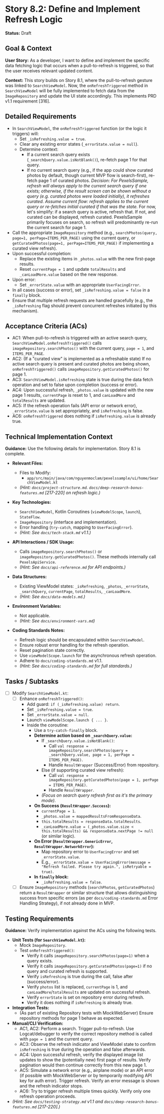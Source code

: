 
# Story 8.2: Define and Implement Refresh Logic

**Status:** Draft

## Goal & Context

**User Story:** As a developer, I want to define and implement the specific data fetching logic that occurs when a pull-to-refresh is triggered, so that the user receives relevant updated content.

**Context:** This story builds on Story 8.1, where the pull-to-refresh gesture was linked to `SearchViewModel`. Now, the `onRefreshTriggered` method in `SearchViewModel` will be fully implemented to fetch data from the `ImageRepository` and update the UI state accordingly. This implements PRD v1.1 requirement [316].

## Detailed Requirements

* In `SearchViewModel`, the `onRefreshTriggered` function (or the logic it triggers) will:
    * Set `_isRefreshing.value = true`.
    * Clear any existing error states (`_errorState.value = null`).
    * Determine context:
        * If a current search query exists (`_searchQuery.value.isNotBlank()`), re-fetch page 1 for that query.
        * If no current search query (e.g., if the app could show curated photos by default, though current MVP flow is search-first), re-fetch page 1 of curated photos. *Decision: For PexelsSample, refresh will always apply to the current search query if one exists; otherwise, if the result screen can be shown without a query (e.g. curated photos were loaded initially), it refreshes curated. Assume current flow: refresh applies to the current query or re-fetches initial curated if that was the state.* For now, let's simplify: if a search query is active, refresh that. If not, and curated can be displayed, refresh curated. PexelsSample primarily focuses on search, so refresh will predominantly re-run the current search for page 1.
* Call the appropriate `ImageRepository` method (e.g., `searchPhotos(query, page=1, perPage=ITEMS_PER_PAGE)` using the current query, or `getCuratedPhotos(page=1, perPage=ITEMS_PER_PAGE)` if implementing a curated view refresh).
* Upon successful completion:
    * Replace the existing items in `_photos.value` with the new first-page results.
    * Reset `currentPage = 1` and update `totalResults` and `_canLoadMore.value` based on the new response.
* Upon error:
    * Set `_errorState.value` with an appropriate `UserFacingError`.
* In all cases (success or error), set `_isRefreshing.value = false` in a `finally` block.
* Ensure that multiple refresh requests are handled gracefully (e.g., the `_isRefreshing` flag should prevent concurrent refreshes initiated by this mechanism).

## Acceptance Criteria (ACs)

* AC1: When pull-to-refresh is triggered with an active search query, `SearchViewModel.onRefreshTriggered()` calls `imageRepository.searchPhotos()` with the current query, `page = 1`, and `ITEMS_PER_PAGE`.
* AC2: (If a "curated view" is implemented as a refreshable state) If no active search query is present and curated photos are being shown, `onRefreshTriggered()` calls `imageRepository.getCuratedPhotos()` for page 1.
* AC3: `SearchViewModel.isRefreshing` state is true during the data fetch operation and set to false upon completion (success or error).
* AC4: Upon successful refresh, `_photos.value` is updated with the new page 1 results, `currentPage` is reset to 1, and `canLoadMore` and `totalResults` are updated.
* AC5: If the refresh operation fails (API error or network error), `_errorState.value` is set appropriately, and `isRefreshing` is false.
* AC6: `onRefreshTriggered` does nothing if `isRefreshing.value` is already true.

## Technical Implementation Context

**Guidance:** Use the following details for implementation. Story 8.1 is complete.

* **Relevant Files:**
    * Files to Modify:
        * `app/src/main/java/com/nguyenmoclam/pexelssample/ui/home/SearchViewModel.kt`
    * _(Hint: `docs/project-structure.md`. `docs/deep-research-bonus-features.md` [217-220] on refresh logic.)_

* **Key Technologies:**
    * `SearchViewModel`, Kotlin Coroutines (`viewModelScope`, `launch`), `StateFlow`.
    * `ImageRepository` (interface and implementation).
    * Error handling (`try-catch`, mapping to `UserFacingError`).
    * _(Hint: See `docs/tech-stack.md` v1.1.)_

* **API Interactions / SDK Usage:**
    * Calls `imageRepository.searchPhotos()` or `imageRepository.getCuratedPhotos()`. These methods internally call `PexelsApiService`.
    * _(Hint: See `docs/api-reference.md` for API endpoints.)_

* **Data Structures:**
    * Existing ViewModel states: `_isRefreshing`, `_photos`, `_errorState`, `_searchQuery`, `currentPage`, `totalResults`, `_canLoadMore`.
    * _(Hint: See `docs/data-models.md`.)_

* **Environment Variables:**
    * Not applicable.
    * _(Hint: See `docs/environment-vars.md`)_

* **Coding Standards Notes:**
    * Refresh logic should be encapsulated within `SearchViewModel`.
    * Ensure robust error handling for the refresh operation.
    * Reset pagination state correctly.
    * Use `viewModelScope.launch` for the asynchronous refresh operation.
    * Adhere to `docs/coding-standards.md` v1.1.
    * _(Hint: See `docs/coding-standards.md` for full standards.)_

## Tasks / Subtasks

* [ ] Modify `SearchViewModel.kt`:
    * [ ] Enhance `onRefreshTriggered()`:
        * Add guard: `if (_isRefreshing.value) return`.
        * Set `_isRefreshing.value = true`.
        * Set `_errorState.value = null`.
        * Launch `viewModelScope.launch { ... }`.
        * Inside the coroutine:
            * Use a `try-catch-finally` block.
            * **Determine action based on `_searchQuery.value`:**
                * If `_searchQuery.value.isNotBlank()`:
                    * Call `val response = imageRepository.searchPhotos(query = _searchQuery.value, page = 1, perPage = ITEMS_PER_PAGE)`.
                    * Handle `ResultWrapper` (Success/Error) from repository.
                * Else (if supporting curated view refresh):
                    * Call `val response = imageRepository.getCuratedPhotos(page = 1, perPage = ITEMS_PER_PAGE)`.
                    * Handle `ResultWrapper`.
                * *(Focus on search query refresh first as it's the primary mode)*.
            * **On Success (`ResultWrapper.Success`):**
                * `currentPage = 1`.
                * `_photos.value = mappedResultsFromResponseData`.
                * `this.totalResults = responseData.totalResults`.
                * `_canLoadMore.value = (_photos.value.size < this.totalResults) && responseData.nextPage != null` (or similar logic).
            * **On Error (`ResultWrapper.GenericError`, `ResultWrapper.NetworkError`):**
                * Map repository error to `UserFacingError` and set `_errorState.value`.
                * E.g., `_errorState.value = UserFacingError(message = "Refresh failed. Please try again.", isRetryable = true)`.
            * **In `finally` block:**
                * `_isRefreshing.value = false`.
    * [ ] Ensure `ImageRepository` methods (`searchPhotos`, `getCuratedPhotos`) return a `ResultWrapper` or similar structure that allows distinguishing success from specific errors (as per `docs/coding-standards.md` Error Handling Strategy), if not already done in MVP.

## Testing Requirements

**Guidance:** Verify implementation against the ACs using the following tests.

* **Unit Tests (for `SearchViewModel.kt`):**
    * Mock `ImageRepository`.
    * Test `onRefreshTriggered()`:
        * Verify it calls `imageRepository.searchPhotos(page=1)` when a query exists.
        * Verify it calls `imageRepository.getCuratedPhotos(page=1)` if no query and curated refresh is supported.
        * Verify `isRefreshing` is true during the call, false after (success/error).
        * Verify `photos` list is replaced, `currentPage` is 1, and `canLoadMore`/`totalResults` are updated on successful refresh.
        * Verify `errorState` is set on repository error during refresh.
        * Verify it does nothing if `isRefreshing` is already true.
* **Integration Tests:**
    * (As part of existing Repository tests with MockWebServer) Ensure repository methods for page 1 behave as expected.
* **Manual/CLI Verification:**
    * AC1, AC2: Perform a search. Trigger pull-to-refresh. Use Logcat/debugger to verify the correct repository method is called with `page = 1` and the current query.
    * AC3: Observe the refresh indicator and ViewModel state to confirm `isRefreshing` is true during the operation and false afterwards.
    * AC4: Upon successful refresh, verify the displayed image list updates to show the (potentially new) first page of results. Verify pagination would then continue correctly from this new page 1.
    * AC5: Simulate a network error (e.g., airplane mode) or an API error (if possible with MockWebServer or by temporarily modifying API key for auth error). Trigger refresh. Verify an error message is shown and the refresh indicator stops.
    * AC6: Try to trigger refresh multiple times quickly. Verify only one refresh operation proceeds.
* _(Hint: See `docs/testing-strategy.md` v1.1 and `docs/deep-research-bonus-features.md` [217-220].)_